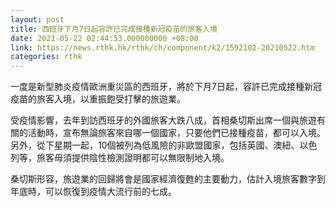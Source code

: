 ```yaml
---
layout: post
title: 西班牙下月7日起容許已完成接種新冠疫苗的旅客入境
date: 2021-05-22 02:44:53.000000000 +08:00
link: https://news.rthk.hk/rthk/ch/component/k2/1592102-20210522.htm
categories: rthk
---
```


一度是新型肺炎疫情歐洲重災區的西班牙，將於下月7日起，容許已完成接種新冠疫苗的旅客入境，以重振飽受打擊的旅遊業。

受疫情影響，去年到訪西班牙的外國旅客大跌八成，首相桑切斯出席一個與旅遊有關的活動時，宣布無論旅客來自哪一個國家，只要他們已接種疫苗，都可以入境。另外，從下星期一起，10個被列為低風險的非歐盟國家，包括英國、澳紐、以色列等，旅客毋須提供陰性檢測證明都可以無限制地入境。

桑切斯形容，旅遊業的回歸將會是國家經濟復甦的主要動力，估計入境旅客數字到年底時，可以恢復到疫情大流行前的七成。
